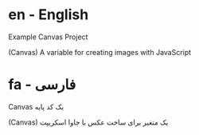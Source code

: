 # en - English

Example Canvas Project

(Canvas) A variable for creating images with JavaScript


# fa - فارسی

Canvas یک کد پایه 

(Canvas) یک متغیر برای ساخت عکس با جاوا اسکریپت
